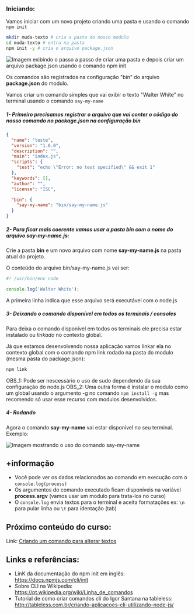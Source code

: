 ### Iniciando:

Vamos iniciar com um novo projeto criando uma pasta e usando o comando `npm init`

```sh
mkdir muda-texto # cria a pasta do nosso modulo
cd muda-texto # entra na pasta
npm init -y # cria o arquivo package.json
```

<img src="http://res.cloudinary.com/we-js/image/upload/v1468731688/cursos/cli/muda-text-npm-init.gif" alt="Imagem exibindo o passo a passo de criar uma pasta e depois criar um arquivo package.json usando o comando npm init">

Os comandos são registrados na configuração "bin" do arquivo **package.json** do modulo. 

Vamos criar um comando simples que vai exibir o texto "Walter White" no terminal usando o comando `say-my-name`

##### 1- Primeiro precisamos registrar o arquivo que vai conter o código do nosso comando no **package.json** na configuração **bin**

```json
{
  "name": "teste",
  "version": "1.0.0",
  "description": "",
  "main": "index.js",
  "scripts": {
    "test": "echo \"Error: no test specified\" && exit 1"
  },
  "keywords": [],
  "author": "",
  "license": "ISC",

  "bin": {
    "say-my-name": "bin/say-my-name.js"
  }
}
```

##### 2- Para ficar mais coerente vamos usar a pasta bin com o nome do arquivo **say-my-name.js**:

Crie a pasta **bin** e um novo arquivo com nome **say-my-name.js** na pasta atual do projeto.

O conteúdo do arquivo bin/say-my-name.js vai ser: 

```js
#! /usr/bin/env node

console.log('Walter White');
```

A primeira linha indica que esse arquivo será executável com o node.js

##### 3- Deixando o comando disponível em todos os terminais / consoles

Para deixa o comando disponível em todos os terminais ele precisa estar instalado ou *linkado* no contexto global.

Já que estamos desenvolvendo nossa aplicação vamos linkar ela no contexto global com o comando npm link rodado na pasta do modulo (mesma pasta do package.json):

```sh
npm link 
```

OBS_1: Pode ser nescessário o uso de sudo dependendo da sua configuração do node.js
OBS_2: Uma outra forma é instalar o modulo como um global usando o argumento -g no comando `npm install -g` mas recomendo só usar esse recurso com modulos desenvolvidos.

##### 4- Rodando

Agora o comando **say-my-name** vai estar disponível no seu terminal. Exemplo:

<img src="http://res.cloudinary.com/we-js/image/upload/v1468731300/cursos/cli/say-may-name-command.gif" alt="Imagem mostrando o uso do comando say-my-name">

## +informação

- Você pode ver os dados relacionados ao comando em execução com o `console.log(process)`
- Os argumentos do comando executado ficam disponíveis na variável **process.argv** (vamos usar um modulo para trata-los no curso)
- O `console.log` envia textos para o terminal e aceita formatações ex: `\n`  para pular linha ou `\t` para identação (tab)

## Próximo conteúdo do curso:

Link: [Criando um comando para alterar textos](2_1_comando_alterar_texto.md)

## Links e referências:

- LinK da documentação do npm init em inglês: https://docs.npmjs.com/cli/init
- Sobre CLI na Wikipedia: https://pt.wikipedia.org/wiki/Linha_de_comandos
- Tutorial de como criar comandos cli do Igor Santana na tableless: http://tableless.com.br/criando-aplicacoes-cli-utilizando-node-js/



